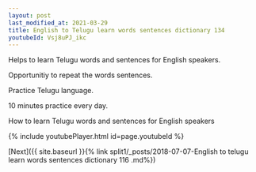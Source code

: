 ```yaml
---
layout: post
last_modified_at: 2021-03-29
title: English to Telugu learn words sentences dictionary 134 
youtubeId: Vsj8uPJ_ikc
---
```

 
 
Helps to learn Telugu words and sentences for English speakers.

Opportunitiy to repeat the words sentences. 

Practice Telugu language. 
 
10 minutes practice every day. 
 
How to learn Telugu words and sentences for English speakers 
 
{% include youtubePlayer.html id=page.youtubeId %}
 
 
[Next]({{ site.baseurl }}{% link  split1/_posts/2018-07-07-English to telugu learn words sentences dictionary 116 .md%})
 
